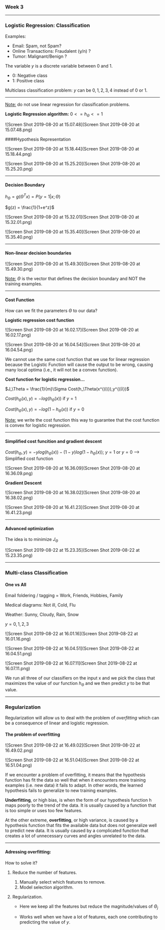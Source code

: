 ### Week 3

---

### Logistic Regression: Classification 

Examples: 

- Email: Spam, not Spam? 
- Online Transactions: Fraudalent (y/n) ? 
- Tumor: Malignant/Benign ? 

The variable $y$ is a discrete variable between $0$ and $1$. 

- 0: Negative class 
- 1: Positive class 

Multiclass classification problem: $y$ can be $0,1,2,3,4$ instead of $0$ or $1$. 

---

<u>Note:</u> do not use linear regression for classification problems. 

**Logistic Regression algorithm:** $0 <= h_\Theta <= 1$

![Screen Shot 2019-08-20 at 15.07.48](Screen Shot 2019-08-20 at 15.07.48.png)

####Hypothesis Representation

![Screen Shot 2019-08-20 at 15.18.44](Screen Shot 2019-08-20 at 15.18.44.png)

![Screen Shot 2019-08-20 at 15.25.20](Screen Shot 2019-08-20 at 15.25.20.png)

---

#### Decision Boundary 

$h_\Theta = g(\Theta^Tx) = P(y=1|x;\Theta)$

$g(z) = \frac{1}{1+e^z}$

![Screen Shot 2019-08-20 at 15.32.01](Screen Shot 2019-08-20 at 15.32.01.png)

![Screen Shot 2019-08-20 at 15.35.40](Screen Shot 2019-08-20 at 15.35.40.png)

---

#### Non-linear decision boundaries 

 ![Screen Shot 2019-08-20 at 15.49.30](Screen Shot 2019-08-20 at 15.49.30.png)

<u>Note:</u> $\Theta$ is the vector that defines the decision boundary and NOT the training examples. 

---

#### Cost Function

How can we fit the parameters $\Theta$ to our data? 

**Logistic regression cost function**

![Screen Shot 2019-08-20 at 16.02.17](Screen Shot 2019-08-20 at 16.02.17.png)

![Screen Shot 2019-08-20 at 16.04.54](Screen Shot 2019-08-20 at 16.04.54.png)

We cannot use the same cost function that we use for linear regression because the Logistic Function will cause the output to be wrong, causing many local optima (i.e., it will not be a convex function). 

**Cost function for logistic regression...**

$J_\Theta = \frac{1}{m}\Sigma Cost(h_\Theta(x^{(i)}),y^{(i)})$

$Cost(h_\Theta(x),y) = -log(h_\Theta(x))$ if $y=1$

$Cost(h_\Theta(x),y) = -log(1-h_\Theta(x))$ if $y=0$

<u>Note:</u> we write the cost function this way to guarantee that the cost function is convex for logistic regression. 

---

#### Simplified cost funcition and gradient descent 

$Cost(h_\Theta,y) = -y log(h_\Theta(x)) - (1-y)log(1-h_\Theta(x))$; $y=1$ or $y=0$ --> Simplified cost function

![Screen Shot 2019-08-20 at 16.36.09](Screen Shot 2019-08-20 at 16.36.09.png)

**Gradient Descent**

![Screen Shot 2019-08-20 at 16.38.02](Screen Shot 2019-08-20 at 16.38.02.png)

 ![Screen Shot 2019-08-20 at 16.41.23](Screen Shot 2019-08-20 at 16.41.23.png)

---

#### Advanced optimization 

The idea is to minimize $J_\Theta$ 

![Screen Shot 2019-08-22 at 15.23.35](Screen Shot 2019-08-22 at 15.23.35.png)

---

### Multi-class Classification 

#### One vs All 

Email foldering / tagging = Work, Friends, Hobbies, Family 

Medical diagrams: Not ill, Cold, Flu 

Weather: Sunny, Cloudy, Rain, Snow 

$y = {0,1,2,3}$

![Screen Shot 2019-08-22 at 16.01.16](Screen Shot 2019-08-22 at 16.01.16.png)

![Screen Shot 2019-08-22 at 16.04.51](Screen Shot 2019-08-22 at 16.04.51.png)

![Screen Shot 2019-08-22 at 16.07.11](Screen Shot 2019-08-22 at 16.07.11.png)

We run all three of our classifiers on the input x and we pick the class that maximizes the value of our function $h_\Theta$ and we then predict $y$ to be that value. 

---

### Regularization 

Regularization will allow us to deal with the problem of *overfitting* which can be a consequence of linear and logistic regression. 

#### The problem of overfitting 

![Screen Shot 2019-08-22 at 16.49.02](Screen Shot 2019-08-22 at 16.49.02.png)

![Screen Shot 2019-08-22 at 16.51.04](Screen Shot 2019-08-22 at 16.51.04.png)

If we encounter a problem of overfitting, it means that the hypothesis function has fit the data so well that when it encounters more training examples (i.e. new data) it fails to adapt. In other words, the learned hypothesis fails to generalize to new training examples. 

**Underfitting**, or high bias, is when the form of our hypothesis function h maps poorly to the trend of the data. It is usually caused by a function that is too simple or uses too few features.

At the other extreme, **overfitting**, or high variance, is caused by a hypothesis function that fits the available data but does not generalize well to predict new data. It is usually caused by a complicated function that creates a lot of unnecessary curves and angles unrelated to the data.

---

#### Adressing overfitting: 

How to solve it? 

1. Reduce the number of features. 

   1. Manually select which features to remove. 
   2. Model selection algorithm. 

2. Regularization. 

   - Here we keep all the features but reduce the magnitude/values of $\Theta_j$

   - Works well when we have a lot of features, each one contributing to predicting the value of $y$. 





















